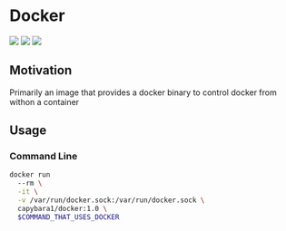 # Docker

[![](https://images.microbadger.com/badges/version/capybara1/docker.svg)](https://microbadger.com/images/capybara1/docker "Get your own version badge on microbadger.com")
[![](https://images.microbadger.com/badges/license/capybara1/docker.svg)](https://microbadger.com/images/capybara1/docker "Get your own license badge on microbadger.com")
[![](https://images.microbadger.com/badges/image/capybara1/docker.svg)](https://microbadger.com/images/capybara1/docker "Get your own image badge on microbadger.com")

## Motivation

Primarily an image that provides a docker binary to control docker from withon a container

## Usage

### Command Line

```sh
docker run 
  --rm \
  -it \
  -v /var/run/docker.sock:/var/run/docker.sock \
  capybara1/docker:1.0 \
  $COMMAND_THAT_USES_DOCKER
```
